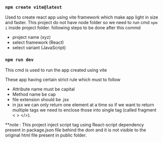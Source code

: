 ### `npm create vite@latest`
Used to create react app using vite framework which make app light in size and faster.
This project do not have node folder so we need to run cmd `npm i` inside project folder.
following steps to be done after this commd
- project name (xyz)
- select framework (React)
- select variant (JavaScript)

### `npm run dev`
This cmd is used to run the app created using vite

These app having certain strict rule which must to follow
- Attribute name must be capital
- Method name be cap
- file extension should be .jsx
- in jsx we can only return one element at a time so if we want to return multiple tags we need to enclose those into single tag (called fragment < >  </>).

**note : This project inject script tag using React-script dependency present in package.json file behind the dom and it is not visible to the original html file present in public folder. 
  
